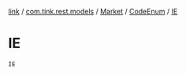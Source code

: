 [link](../../../index.md) / [com.tink.rest.models](../../index.md) / [Market](../index.md) / [CodeEnum](index.md) / [IE](./-i-e.md)

# IE

`IE`